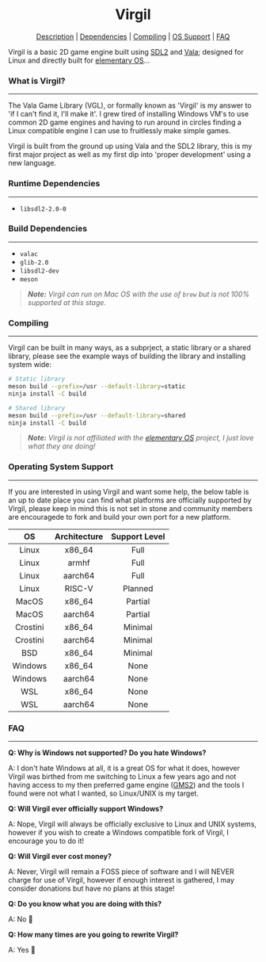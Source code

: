 <h1 align="center">Virgil</h1>

<p align="center">
    <a href="#what-is-virgil">Description</a> |
    <a href="#runtime-dependencies">Dependencies</a> |
    <a href="#compiling">Compiling</a> |
    <a href="#operating-system-support">OS Support</a> |
    <a href="#faq">FAQ</a>
</p>

Virgil is a basic 2D game engine built using [SDL2](https://www.libsdl.org/index.php) and [Vala](https://wiki.gnome.org/Projects/Vala); designed for Linux and directly built for [elementary OS](https://elementary.io)...

### What is Virgil?

---

The Vala Game Library (VGL), or formally known as 'Virgil' is my answer to 'if I can't find it, I'll make it'. I grew tired of installing Windows VM's to use common 2D game engines and having to run around in circles finding a Linux compatible engine I can use to fruitlessly make simple games.

Virgil is built from the ground up using Vala and the SDL2 library, this is my first major project as well as my first dip into 'proper development' using a new language.

### Runtime Dependencies

---

- `libsdl2-2.0-0`

### Build Dependencies

---

- `valac`
- `glib-2.0`
- `libsdl2-dev`
- `meson`

> _**Note:** Virgil can run on Mac OS with the use of `brew` but is not 100% supported at this stage._

### Compiling

---

Virgil can be built in many ways, as a subprject, a static library or a shared library, please see the example ways of building the library and installing system wide:

```bash
# Static library
meson build --prefix=/usr --default-library=static
ninja install -C build

# Shared library
meson build --prefix=/usr --default-library=shared
ninja install -C build
```

> _**Note:** Virgil is not affiliated with the [elementary OS](https://elementary.io) project, I just love what they are doing!_

### Operating System Support

---

If you are interested in using Virgil and want some help, the below table is an up to date place you can find what platforms are officially supported by Virgil, please keep in mind this is not set in stone and community members are encouragede to fork and build your own port for a new platform.

| OS | Architecture | Support Level |
|:-:|:-:|:-:|
| Linux | x86_64 | Full |
| Linux | armhf | Full |
| Linux | aarch64 | Full |
| Linux | RISC-V | Planned |
| MacOS | x86_64 | Partial |
| MacOS | aarch64 | Partial |
| Crostini | x86_64 | Minimal |
| Crostini | aarch64 | Minimal |
| BSD | x86_64 | Minimal |
| Windows | x86_64 | None |
| Windows | aarch64 | None |
| WSL | x86_64 | None |
| WSL | aarch64 | None |

### FAQ

---

**Q: Why is Windows not supported? Do you hate Windows?**

A: I don't hate Windows at all, it is a great OS for what it does, however Virgil was birthed from me switching to Linux a few years ago and not having access to my then preferred game engine ([GMS2](https://www.yoyogames.com/)) and the tools I found were not what I wanted, so Linux/UNIX is my target.

**Q: Will Virgil ever officially support Windows?**

A: Nope, Virgil will always be officially exclusive to Linux and UNIX systems, however if you wish to create a Windows compatible fork of Virgil, I encourage you to do it!

**Q: Will Virgil ever cost money?**

A: Never, Virgil will remain a FOSS piece of software and I will NEVER charge for use of Virgil, however if enough interest is gathered, I may consider donations but have no plans at this stage!

**Q: Do you know what you are doing with this?**

A: No 🙂

**Q: How many times are you going to rewrite Virgil?**

A: Yes 🙂
